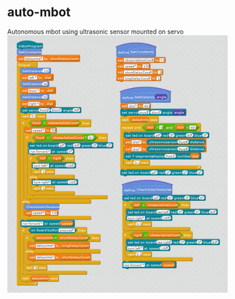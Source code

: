 # auto-mbot
Autonomous mbot using ultrasonic sensor mounted on servo
![atr](scratch.png "Logo Title Text 1")
